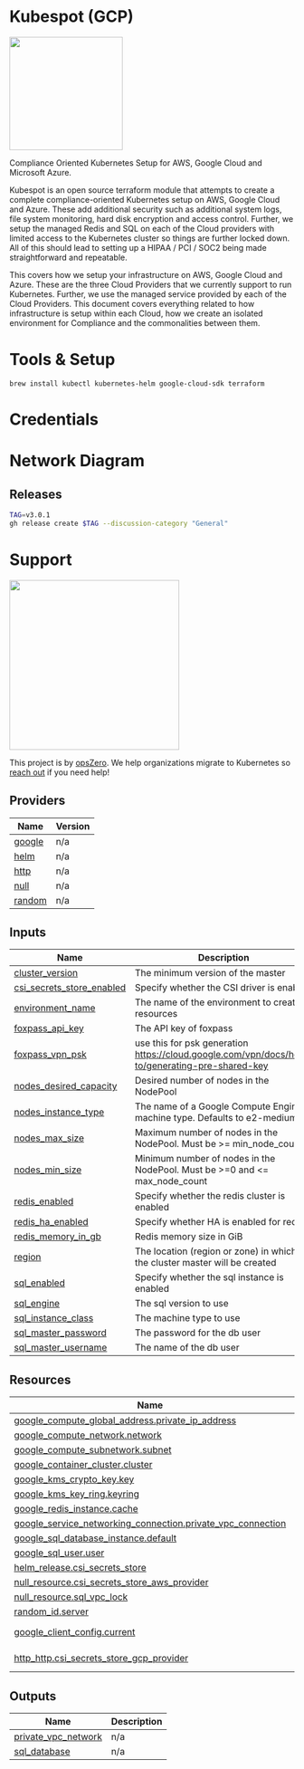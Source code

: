 <!-- BEGIN_TF_DOCS -->
# Kubespot (GCP)

<img src="http://assets.opszero.com.s3.amazonaws.com/images/auditkube.png" width="200px" />

Compliance Oriented Kubernetes Setup for AWS, Google Cloud and Microsoft Azure.

Kubespot is an open source terraform module that attempts to create a complete
compliance-oriented Kubernetes setup on AWS, Google Cloud and Azure.  These add
additional security such as additional system logs, file system monitoring, hard
disk encryption and access control. Further, we setup the managed Redis and SQL
on each of the Cloud providers with limited access to the Kubernetes cluster so
things are further locked down. All of this should lead to setting up a HIPAA /
PCI / SOC2 being made straightforward and repeatable.

This covers how we setup your infrastructure on AWS, Google Cloud and Azure.
These are the three Cloud Providers that we currently support to run Kubernetes.
Further, we use the managed service provided by each of the Cloud Providers.
This document covers everything related to how infrastructure is setup within
each Cloud, how we create an isolated environment for Compliance and the
commonalities between them.

# Tools & Setup

```
brew install kubectl kubernetes-helm google-cloud-sdk terraform
```

# Credentials


# Network Diagram


## Releases

```sh
TAG=v3.0.1
gh release create $TAG --discussion-category "General"
```

# Support
<a href="https://www.opszero.com"><img src="http://assets.opszero.com.s3.amazonaws.com/images/opszero_11_29_2016.png" width="300px"/></a>

This project is by [opsZero](https://www.opszero.com). We help organizations
migrate to Kubernetes so [reach out](https://www.opszero.com/#contact) if you
need help!
## Providers

| Name | Version |
|------|---------|
| <a name="provider_google"></a> [google](#provider\_google) | n/a |
| <a name="provider_helm"></a> [helm](#provider\_helm) | n/a |
| <a name="provider_http"></a> [http](#provider\_http) | n/a |
| <a name="provider_null"></a> [null](#provider\_null) | n/a |
| <a name="provider_random"></a> [random](#provider\_random) | n/a |
## Inputs

| Name | Description | Type | Default | Required |
|------|-------------|------|---------|:--------:|
| <a name="input_cluster_version"></a> [cluster\_version](#input\_cluster\_version) | The minimum version of the master | `string` | `"1.21"` | no |
| <a name="input_csi_secrets_store_enabled"></a> [csi\_secrets\_store\_enabled](#input\_csi\_secrets\_store\_enabled) | Specify whether the CSI driver is enabled | `bool` | `true` | no |
| <a name="input_environment_name"></a> [environment\_name](#input\_environment\_name) | The name of the environment to create resources | `string` | n/a | yes |
| <a name="input_foxpass_api_key"></a> [foxpass\_api\_key](#input\_foxpass\_api\_key) | The API key of foxpass | `string` | `""` | no |
| <a name="input_foxpass_vpn_psk"></a> [foxpass\_vpn\_psk](#input\_foxpass\_vpn\_psk) | use this for psk generation https://cloud.google.com/vpn/docs/how-to/generating-pre-shared-key | `string` | `""` | no |
| <a name="input_nodes_desired_capacity"></a> [nodes\_desired\_capacity](#input\_nodes\_desired\_capacity) | Desired number of nodes in the NodePool | `number` | `1` | no |
| <a name="input_nodes_instance_type"></a> [nodes\_instance\_type](#input\_nodes\_instance\_type) | The name of a Google Compute Engine machine type. Defaults to e2-medium | `string` | `"n1-standard-1"` | no |
| <a name="input_nodes_max_size"></a> [nodes\_max\_size](#input\_nodes\_max\_size) | Maximum number of nodes in the NodePool. Must be >= min\_node\_count | `number` | `1` | no |
| <a name="input_nodes_min_size"></a> [nodes\_min\_size](#input\_nodes\_min\_size) | Minimum number of nodes in the NodePool. Must be >=0 and <= max\_node\_count | `number` | `1` | no |
| <a name="input_redis_enabled"></a> [redis\_enabled](#input\_redis\_enabled) | Specify whether the redis cluster is enabled | `bool` | `false` | no |
| <a name="input_redis_ha_enabled"></a> [redis\_ha\_enabled](#input\_redis\_ha\_enabled) | Specify whether HA is enabled for redis | `bool` | `false` | no |
| <a name="input_redis_memory_in_gb"></a> [redis\_memory\_in\_gb](#input\_redis\_memory\_in\_gb) | Redis memory size in GiB | `number` | `1` | no |
| <a name="input_region"></a> [region](#input\_region) | The location (region or zone) in which the cluster master will be created | `string` | `"us-central1"` | no |
| <a name="input_sql_enabled"></a> [sql\_enabled](#input\_sql\_enabled) | Specify whether the sql instance is enabled | `bool` | `false` | no |
| <a name="input_sql_engine"></a> [sql\_engine](#input\_sql\_engine) | The sql version to use | `string` | `"POSTGRES_13"` | no |
| <a name="input_sql_instance_class"></a> [sql\_instance\_class](#input\_sql\_instance\_class) | The machine type to use | `string` | `"db-f1-micro"` | no |
| <a name="input_sql_master_password"></a> [sql\_master\_password](#input\_sql\_master\_password) | The password for the db user | `string` | `""` | no |
| <a name="input_sql_master_username"></a> [sql\_master\_username](#input\_sql\_master\_username) | The name of the db user | `string` | `""` | no |
## Resources

| Name | Type |
|------|------|
| [google_compute_global_address.private_ip_address](https://registry.terraform.io/providers/hashicorp/google/latest/docs/resources/compute_global_address) | resource |
| [google_compute_network.network](https://registry.terraform.io/providers/hashicorp/google/latest/docs/resources/compute_network) | resource |
| [google_compute_subnetwork.subnet](https://registry.terraform.io/providers/hashicorp/google/latest/docs/resources/compute_subnetwork) | resource |
| [google_container_cluster.cluster](https://registry.terraform.io/providers/hashicorp/google/latest/docs/resources/container_cluster) | resource |
| [google_kms_crypto_key.key](https://registry.terraform.io/providers/hashicorp/google/latest/docs/resources/kms_crypto_key) | resource |
| [google_kms_key_ring.keyring](https://registry.terraform.io/providers/hashicorp/google/latest/docs/resources/kms_key_ring) | resource |
| [google_redis_instance.cache](https://registry.terraform.io/providers/hashicorp/google/latest/docs/resources/redis_instance) | resource |
| [google_service_networking_connection.private_vpc_connection](https://registry.terraform.io/providers/hashicorp/google/latest/docs/resources/service_networking_connection) | resource |
| [google_sql_database_instance.default](https://registry.terraform.io/providers/hashicorp/google/latest/docs/resources/sql_database_instance) | resource |
| [google_sql_user.user](https://registry.terraform.io/providers/hashicorp/google/latest/docs/resources/sql_user) | resource |
| [helm_release.csi_secrets_store](https://registry.terraform.io/providers/hashicorp/helm/latest/docs/resources/release) | resource |
| [null_resource.csi_secrets_store_aws_provider](https://registry.terraform.io/providers/hashicorp/null/latest/docs/resources/resource) | resource |
| [null_resource.sql_vpc_lock](https://registry.terraform.io/providers/hashicorp/null/latest/docs/resources/resource) | resource |
| [random_id.server](https://registry.terraform.io/providers/hashicorp/random/latest/docs/resources/id) | resource |
| [google_client_config.current](https://registry.terraform.io/providers/hashicorp/google/latest/docs/data-sources/client_config) | data source |
| [http_http.csi_secrets_store_gcp_provider](https://registry.terraform.io/providers/hashicorp/http/latest/docs/data-sources/http) | data source |
## Outputs

| Name | Description |
|------|-------------|
| <a name="output_private_vpc_network"></a> [private\_vpc\_network](#output\_private\_vpc\_network) | n/a |
| <a name="output_sql_database"></a> [sql\_database](#output\_sql\_database) | n/a |
<!-- END_TF_DOCS -->
